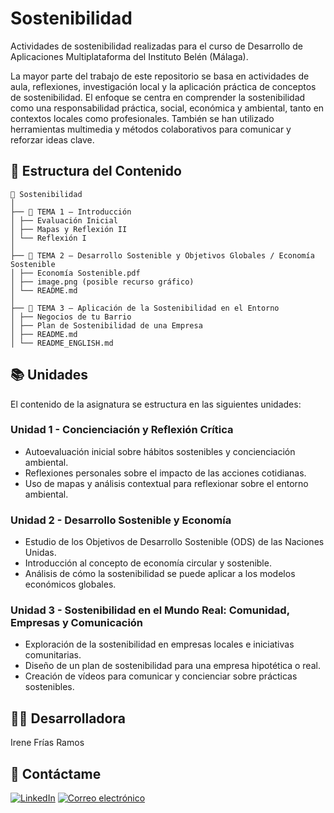 # Sostenibilidad
Actividades de sostenibilidad realizadas para el curso de Desarrollo de Aplicaciones Multiplataforma del Instituto Belén (Málaga).

La mayor parte del trabajo de este repositorio se basa en actividades de aula, reflexiones, investigación local y la aplicación práctica de conceptos de sostenibilidad. El enfoque se centra en comprender la sostenibilidad como una responsabilidad práctica, social, económica y ambiental, tanto en contextos locales como profesionales. También se han utilizado herramientas multimedia y métodos colaborativos para comunicar y reforzar ideas clave.

## 📖 Estructura del Contenido
```
📁 Sostenibilidad
│
├── 📁 TEMA 1 – Introducción
│ ├── Evaluación Inicial
│ ├── Mapas y Reflexión II
│ └── Reflexión I
│
├── 📁 TEMA 2 – Desarrollo Sostenible y Objetivos Globales / Economía Sostenible
│ ├── Economía Sostenible.pdf
│ ├── image.png (posible recurso gráfico)
│ └── README.md
│
├── 📁 TEMA 3 – Aplicación de la Sostenibilidad en el Entorno
│ ├── Negocios de tu Barrio
│ ├── Plan de Sostenibilidad de una Empresa
│ ├── README.md
│ └── README_ENGLISH.md
```


## 📚 Unidades
El contenido de la asignatura se estructura en las siguientes unidades:

### Unidad 1 - Concienciación y Reflexión Crítica
- Autoevaluación inicial sobre hábitos sostenibles y concienciación ambiental.
- Reflexiones personales sobre el impacto de las acciones cotidianas.
- Uso de mapas y análisis contextual para reflexionar sobre el entorno ambiental.

### Unidad 2 - Desarrollo Sostenible y Economía
- Estudio de los Objetivos de Desarrollo Sostenible (ODS) de las Naciones Unidas.
- Introducción al concepto de economía circular y sostenible.
- Análisis de cómo la sostenibilidad se puede aplicar a los modelos económicos globales.

### Unidad 3 - Sostenibilidad en el Mundo Real: Comunidad, Empresas y Comunicación
- Exploración de la sostenibilidad en empresas locales e iniciativas comunitarias.
- Diseño de un plan de sostenibilidad para una empresa hipotética o real.
- Creación de vídeos para comunicar y concienciar sobre prácticas sostenibles.

## 👩‍💻 Desarrolladora
Irene Frías Ramos

## 📱 Contáctame
[![LinkedIn](https://img.shields.io/badge/LinkedIn-0077B5?style=for-the-badge&logo=linkedin&logoColor=white)](https://www.linkedin.com/in/IreneFrías/)
[![Correo electrónico](https://img.shields.io/badge/Email-D14836?style=for-the-badge&logo=gmail&logoColor=white)](mailto:irene15frias@gmail.com)